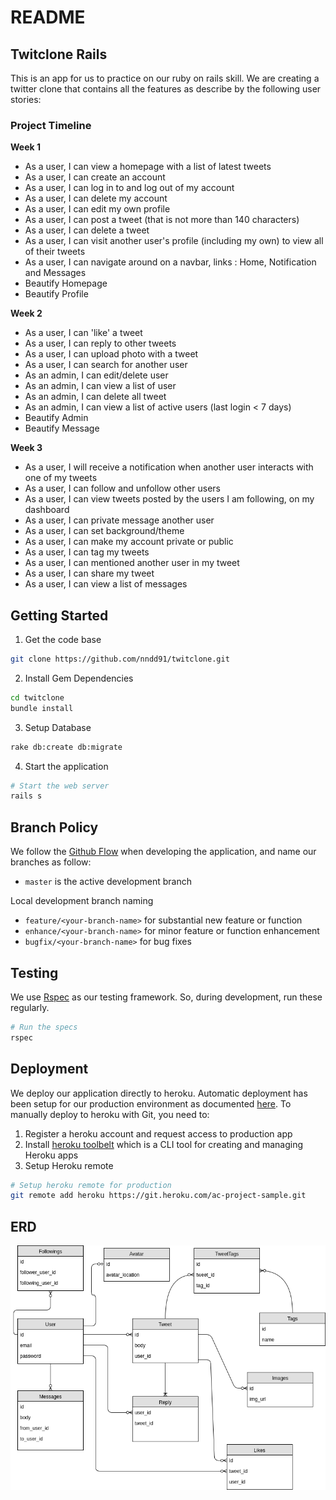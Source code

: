 # README

## Twitclone Rails

This is an app for us to practice on our ruby on rails skill. We are creating a twitter clone that contains all the features as describe by the following user stories:

### Project Timeline

**Week 1**

* As a user, I can view a homepage with a list of latest tweets
* As a user, I can create an account
* As a user, I can log in to and log out of my account
* As a user, I can delete my account
* As a user, I can edit my own profile
* As a user, I can post a tweet (that is not more than 140 characters)
* As a user, I can delete a tweet
* As a user, I can visit another user's profile (including my own) to view all of their tweets
* As a user, I can navigate around on a navbar, links : Home, Notification and Messages
* Beautify Homepage
* Beautify Profile

**Week 2**

* As a user, I can 'like' a tweet
* As a user, I can reply to other tweets
* As a user, I can upload photo with a tweet
* As a user, I can search for another user
* As an admin, I can edit/delete user
* As an admin, I can view a list of user
* As an admin, I can delete all tweet
* As an admin, I can view a list of active users (last login < 7 days)
* Beautify Admin
* Beautify Message

**Week 3**

* As a user, I will receive a notification when another user interacts with one of my tweets
* As a user, I can follow and unfollow other users
* As a user, I can view tweets posted by the users I am following, on my dashboard
* As a user, I can private message another user
* As a user, I can set background/theme
* As a user, I can make my account private or public
* As a user, I can tag my tweets
* As a user, I can mentioned another user in my tweet
* As a user, I can share my tweet
* As a user, I can view a list of messages

## Getting Started

1. Get the code base

```bash
git clone https://github.com/nndd91/twitclone.git
```

2. Install Gem Dependencies

```bash
cd twitclone
bundle install
```

3. Setup Database

```bash
rake db:create db:migrate
```

4. Start the application

```bash
# Start the web server
rails s
```

## Branch Policy

We follow the [Github Flow](https://guides.github.com/introduction/flow) when developing the application, and name our branches as follow:

- `master` is the active development branch

Local development branch naming

- `feature/<your-branch-name>`  for substantial new feature or function
- `enhance/<your-branch-name>` for minor feature or function enhancement
- `bugfix/<your-branch-name>` for bug fixes

## Testing

We use [Rspec](https://github.com/rspec/rspec-rails) as our testing framework. So, during development, run these regularly.

```bash
# Run the specs
rspec
```

## Deployment

We deploy our application directly to heroku. Automatic deployment has been setup for our production environment as documented [here](https://devcenter.heroku.com/articles/github-integration#automatic-deploys). To manually deploy to heroku with Git, you need to:

1. Register a heroku account and request access to production app
2. Install [heroku toolbelt](https://toolbelt.heroku.com/) which is a CLI tool for creating and managing Heroku apps
3. Setup Heroku remote

```bash
# Setup heroku remote for production
git remote add heroku https://git.heroku.com/ac-project-sample.git
```

## ERD

![ERD Diagram](https://github.com/nndd91/twitclone/blob/master/ERD.png?raw=true "Logo Title Text 1")

